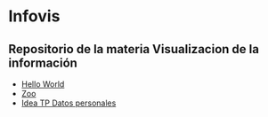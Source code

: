 # Infovis
## Repositorio de la materia Visualizacion de la información

* [Hello World](https://gbarbieripederiva.github.io/infovis/index.html)
* [Zoo](https://gbarbieripederiva.github.io/infovis/zoo.txt)
* [Idea TP Datos personales](https://gbarbieripederiva.github.io/infovis/pdata/README.md)